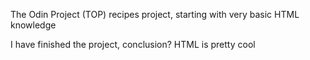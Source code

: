 The Odin Project (TOP) recipes project, starting with very basic HTML knowledge

I have finished the project, conclusion?  HTML is pretty cool
